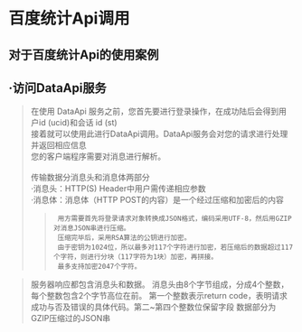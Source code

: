 # 百度统计Api调用

对于百度统计Api的使用案例
------------------------
·访问DataApi服务
----
  >在使用 DataApi 服务之前，您首先要进行登录操作，在成功陆后会得到用户id (ucid)和会话 id (st)<br>
  >接着就可以使用此进行DataApi调用。DataApi服务会对您的请求进行处理并返回相应信息<br>您的客户端程序需要对消息进行解析。<br><br>
  >传输数据分消息头和消息体两部分<br>
    ·消息头：HTTP(S) Header中用户需传递相应参数<br>
    ·消息体：消息体（HTTP POST的内容）是一个经过压缩和加密后的内容<br>
  >>      用方需要首先将登录请求对象转换成JSON格式，编码采用UTF-8，然后用GZIP对消息JSON串进行压缩。
  >>      压缩完毕后，采用RSA算法的公钥进行加密。
  >>      由于密钥为1024位，所以最多对117个字符进行加密，若压缩后的数据超过117个字符，则进行分块（117字符为1块）加密，再拼接。
  >>      最多支持加密2047个字符。
  
  >服务器响应都包含消息头和数据。
    消息头由8个字节组成，分成4个整数，每个整数包含2个字节高位在前。 
    第一个整数表示return code，表明请求成功与否及错误的具体代码。第二~第四个整数位保留字段 
    数据部分为GZIP压缩过的JSON串
